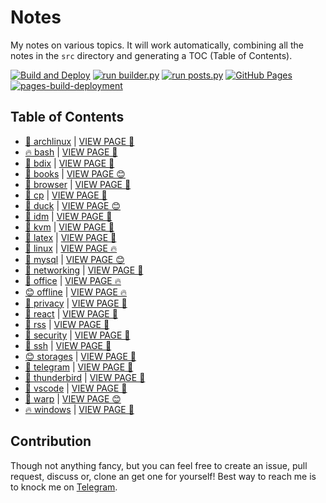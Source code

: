 # Notes

My notes on various topics. It will work automatically, combining all the notes in the `src` directory and generating a TOC (Table of Contents).

[![Build and Deploy](https://github.com/SharafatKarim/notes/actions/workflows/action.yml/badge.svg)](https://github.com/SharafatKarim/notes/actions/workflows/action.yml)
[![run builder.py](https://github.com/SharafatKarim/notes/actions/workflows/action.yml/badge.svg)](https://github.com/SharafatKarim/notes/actions/workflows/action.yml)
[![run posts.py](https://github.com/SharafatKarim/notes/actions/workflows/posts.yml/badge.svg)](https://github.com/SharafatKarim/notes/actions/workflows/posts.yml)
[![GitHub Pages](https://github.com/SharafatKarim/notes/actions/workflows/gh-pages.yml/badge.svg)](https://github.com/SharafatKarim/notes/actions/workflows/gh-pages.yml)
[![pages-build-deployment](https://github.com/SharafatKarim/notes/actions/workflows/pages/pages-build-deployment/badge.svg)](https://github.com/SharafatKarim/notes/actions/workflows/pages/pages-build-deployment)


## Table of Contents

- [👾 archlinux](src/archlinux.md) | <a href='https://sharafat.is-a.dev/notes/archlinux' target='_blank'>VIEW PAGE 🍕</a>
- [🔥 bash](src/bash.md) | <a href='https://sharafat.is-a.dev/notes/bash' target='_blank'>VIEW PAGE 👾</a>
- [👾 bdix](src/bdix.md) | <a href='https://sharafat.is-a.dev/notes/bdix' target='_blank'>VIEW PAGE 🎉</a>
- [🎸 books](src/books.md) | <a href='https://sharafat.is-a.dev/notes/books' target='_blank'>VIEW PAGE 😊</a>
- [🚀 browser](src/browser.md) | <a href='https://sharafat.is-a.dev/notes/browser' target='_blank'>VIEW PAGE 🚀</a>
- [🤖 cp](src/cp.md) | <a href='https://sharafat.is-a.dev/notes/cp' target='_blank'>VIEW PAGE 🍕</a>
- [🚀 duck](src/duck.md) | <a href='https://sharafat.is-a.dev/notes/duck' target='_blank'>VIEW PAGE 😊</a>
- [🤖 idm](src/idm.md) | <a href='https://sharafat.is-a.dev/notes/idm' target='_blank'>VIEW PAGE 🌈</a>
- [🚀 kvm](src/kvm.md) | <a href='https://sharafat.is-a.dev/notes/kvm' target='_blank'>VIEW PAGE 🌟</a>
- [🌟 latex](src/latex.md) | <a href='https://sharafat.is-a.dev/notes/latex' target='_blank'>VIEW PAGE 🤖</a>
- [🍕 linux](src/linux.md) | <a href='https://sharafat.is-a.dev/notes/linux' target='_blank'>VIEW PAGE 🔥</a>
- [🎉 mysql](src/mysql.md) | <a href='https://sharafat.is-a.dev/notes/mysql' target='_blank'>VIEW PAGE 😊</a>
- [🚀 networking](src/networking.md) | <a href='https://sharafat.is-a.dev/notes/networking' target='_blank'>VIEW PAGE 🌟</a>
- [🌈 office](src/office.md) | <a href='https://sharafat.is-a.dev/notes/office' target='_blank'>VIEW PAGE 🔥</a>
- [😊 offline](src/offline.md) | <a href='https://sharafat.is-a.dev/notes/offline' target='_blank'>VIEW PAGE 🔥</a>
- [🌟 privacy](src/privacy.md) | <a href='https://sharafat.is-a.dev/notes/privacy' target='_blank'>VIEW PAGE 🎉</a>
- [🚀 react](src/react.md) | <a href='https://sharafat.is-a.dev/notes/react' target='_blank'>VIEW PAGE 🎸</a>
- [🍕 rss](src/rss.md) | <a href='https://sharafat.is-a.dev/notes/rss' target='_blank'>VIEW PAGE 🍕</a>
- [🎸 security](src/security.md) | <a href='https://sharafat.is-a.dev/notes/security' target='_blank'>VIEW PAGE 🎸</a>
- [👾 ssh](src/ssh.md) | <a href='https://sharafat.is-a.dev/notes/ssh' target='_blank'>VIEW PAGE 🤖</a>
- [😊 storages](src/storages.md) | <a href='https://sharafat.is-a.dev/notes/storages' target='_blank'>VIEW PAGE 🌟</a>
- [🎉 telegram](src/telegram.md) | <a href='https://sharafat.is-a.dev/notes/telegram' target='_blank'>VIEW PAGE 👾</a>
- [🌈 thunderbird](src/thunderbird.md) | <a href='https://sharafat.is-a.dev/notes/thunderbird' target='_blank'>VIEW PAGE 🌈</a>
- [👾 vscode](src/vscode.md) | <a href='https://sharafat.is-a.dev/notes/vscode' target='_blank'>VIEW PAGE 🌟</a>
- [🎉 warp](src/warp.md) | <a href='https://sharafat.is-a.dev/notes/warp' target='_blank'>VIEW PAGE 😊</a>
- [🔥 windows](src/windows.md) | <a href='https://sharafat.is-a.dev/notes/windows' target='_blank'>VIEW PAGE 🎸</a>

## Contribution

Though not anything fancy, but you can feel free to create an issue, pull request, discuss or, clone an get one for yourself!
Best way to reach me is to knock me on [Telegram](https://t.me/SharafatKarim).

